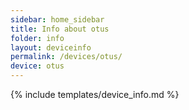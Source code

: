 ```yaml
---
sidebar: home_sidebar
title: Info about otus
folder: info
layout: deviceinfo
permalink: /devices/otus/
device: otus
---
```

{% include templates/device_info.md %}
